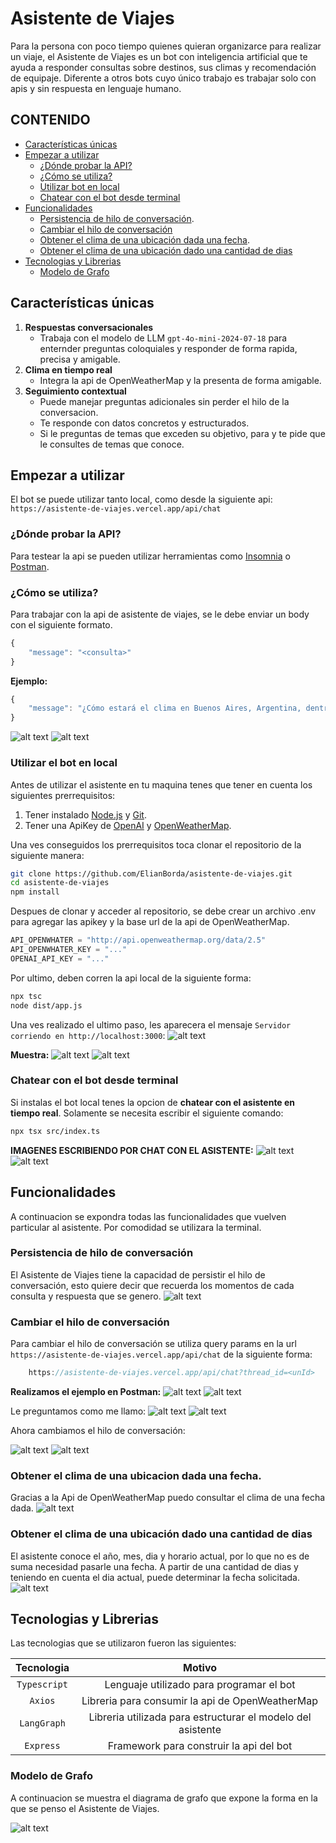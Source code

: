 # Asistente de Viajes

Para la persona con poco tiempo quienes quieran organizarce para realizar un viaje, el Asistente de Viajes es un bot con inteligencia artificial que te ayuda a responder consultas sobre destinos, sus climas y recomendación de equipaje. Diferente a otros bots cuyo único trabajo es trabajar solo con apis y sin respuesta en lenguaje humano. 

## CONTENIDO

- [Características únicas](#caracteristicas-unicas)
- [Empezar a utilizar](#empezar-a-utilizar)
    - [¿Dónde probar la API?](#dónde-probar-la-api)
    - [¿Cómo se utiliza?](#cómo-se-utiliza)
    - [Utilizar bot en local](#utilizar-el-bot-en-local)
    - [Chatear con el bot desde terminal](#chatear-con-el-bot-desde-terminal)
- [Funcionalidades](#funcionalidades)
    - [Persistencia de hilo de conversación](#persistencia-de-hilo-de-conversación).
    - [Cambiar el hilo de conversación](#cambiar-el-hilo-de-conversación)
    - [Obtener el clima de una ubicación dada una fecha](#obtener-el-clima-de-una-ubicacion-dada-una-fecha).
    - [Obtener el clima de una ubicación dado una cantidad de dias](#obtener-el-clima-de-una-ubicación-dado-una-cantidad-de-dias)
- [Tecnologias y Librerias](#tecnologias-y-librerias)
    - [Modelo de Grafo](#modelo-de-grafo)


## Características únicas 
1. **Respuestas conversacionales**
    - Trabaja con el modelo de LLM `gpt-4o-mini-2024-07-18` para enternder preguntas coloquiales y responder de forma rapida, precisa y amigable.
2. **Clima en tiempo real** 
    - Integra la api de OpenWeatherMap y la presenta de forma amigable.
3. **Seguimiento contextual**
    - Puede manejar preguntas adicionales sin perder el hilo de la conversacion.
    - Te responde con datos concretos y estructurados.
    - Si le preguntas de temas que exceden su objetivo, para y te pide que le consultes de temas que conoce.
 
## Empezar a utilizar 
El bot se puede utilizar tanto local, como desde la siguiente api:
 `https://asistente-de-viajes.vercel.app/api/chat`

### ¿Dónde probar la API?
Para testear la api se pueden utilizar herramientas como [Insomnia](https://insomnia.rest/) o [Postman](https://www.postman.com/). 
### ¿Cómo se utiliza?
Para trabajar con la api de asistente de viajes, se le debe enviar un body con el siguiente formato.

```js
{
    "message": "<consulta>"
}

```

**Ejemplo:**
```js
{
    "message": "¿Cómo estará el clima en Buenos Aires, Argentina, dentro de dos días?"
}
```
![alt text](imgs/img.png)
![alt text](imgs/image.png)
### Utilizar el bot en local
Antes de utilizar el asistente en tu maquina tenes que tener en cuenta los siguientes prerrequisitos:
    
1. Tener instalado [Node.js]() y [Git]().
2. Tener una ApiKey de [OpenAI]() y [OpenWeatherMap]().

Una ves conseguidos los prerrequisitos toca clonar el repositorio de la siguiente manera:
```sh
git clone https://github.com/ElianBorda/asistente-de-viajes.git
cd asistente-de-viajes
npm install
```
Despues de clonar y acceder al repositorio, se debe crear un archivo .env para agregar las apikey y la base url de la api de OpenWeatherMap. 
```js
API_OPENWHATER = "http://api.openweathermap.org/data/2.5"
API_OPENWHATER_KEY = "..."
OPENAI_API_KEY = "..."
```
Por ultimo, deben corren la api local de la siguiente forma:
```sh
npx tsc
node dist/app.js
``` 
Una ves realizado el ultimo paso, les aparecera el mensaje `Servidor corriendo en http://localhost:3000`:
 ![alt text](imgs/image-1.png)

**Muestra:**
![alt text](imgs/image-2.png)
![alt text](imgs/image-3.png)

### Chatear con el bot desde terminal
Si instalas el bot local tenes la opcion de **chatear con el asistente en tiempo real**. Solamente se necesita escribir el siguiente comando:

```sh
npx tsx src/index.ts
```

**IMAGENES ESCRIBIENDO POR CHAT CON EL ASISTENTE:**
![alt text](imgs/image-4.png)
![alt text](imgs/image-5.png)

## Funcionalidades
A continuacion se expondra todas las funcionalidades que vuelven particular al asistente. Por comodidad se utilizara la terminal. 
### Persistencia de hilo de conversación
El Asistente de Viajes tiene la capacidad de persistir el hilo de conversación, esto quiere decir que recuerda los momentos de cada consulta y respuesta que se genero. 
![alt text](imgs/image-6.png)
### Cambiar el hilo de conversación
Para cambiar el hilo de conversación se utiliza query params en la url `https://asistente-de-viajes.vercel.app/api/chat` de la siguiente forma: 
```js
    https://asistente-de-viajes.vercel.app/api/chat?thread_id=<unId>
```
**Realizamos el ejemplo en Postman:**
![alt text](image-10.png)
![alt text](image-9.png)

Le preguntamos como me llamo: 
![alt text](image-14.png)
![alt text](image-13.png)

Ahora cambiamos el hilo de conversación:

![alt text](image-11.png)
![alt text](image-12.png)


### Obtener el clima de una ubicacion dada una fecha.
Gracias a la Api de OpenWeatherMap puedo consultar el clima de una fecha dada.
![alt text](imgs/image-7.png)
### Obtener el clima de una ubicación dado una cantidad de dias
El asistente conoce el año, mes, dia y horario actual, por lo que no es de suma necesidad pasarle una fecha. A partir de una cantidad de dias y teniendo en cuenta el dia actual, puede determinar la fecha solicitada. 
![alt text](imgs/image-8.png)
## Tecnologias y Librerias
Las tecnologias que se utilizaron fueron las siguientes:

 
 |Tecnologia | Motivo  |
 |:---------:|:-------:|
 |`Typescript`| Lenguaje utilizado para programar el bot |
 |`Axios`    | Libreria para consumir la api de OpenWeatherMap| 
 |`LangGraph`| Libreria utilizada para estructurar el modelo del asistente|
 |`Express`  | Framework para construir la api del bot|

 ### Modelo de Grafo
A continuacion se muestra el diagrama de grafo que expone la forma en la que se penso el Asistente de Viajes. 

![alt text](imgs/asistente-de-viajes.drawio.png)
